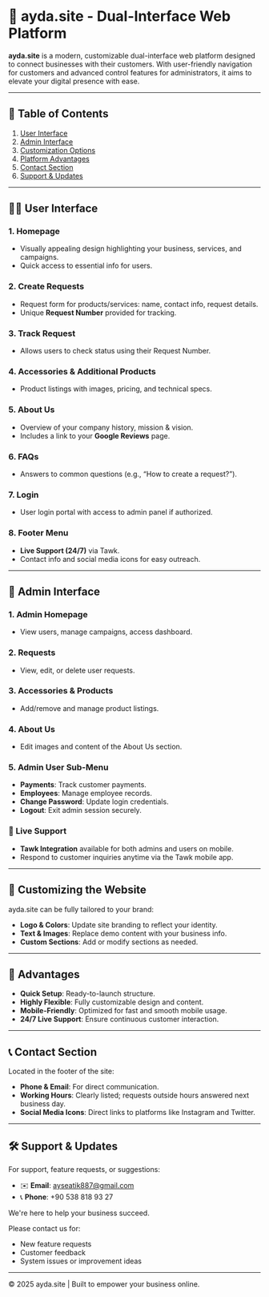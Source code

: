 # 📘 ayda.site - Dual-Interface Web Platform

**ayda.site** is a modern, customizable dual-interface web platform designed to connect businesses with their customers. With user-friendly navigation for customers and advanced control features for administrators, it aims to elevate your digital presence with ease.

---

## 📂 Table of Contents

1. [User Interface](#user-interface)
2. [Admin Interface](#admin-interface)
3. [Customization Options](#customizing-the-website)
4. [Platform Advantages](#advantages)
5. [Contact Section](#contact-section)
6. [Support & Updates](#support--updates)

---

## 🧑‍💻 User Interface

### 1. Homepage
- Visually appealing design highlighting your business, services, and campaigns.
- Quick access to essential info for users.

### 2. Create Requests
- Request form for products/services: name, contact info, request details.
- Unique **Request Number** provided for tracking.

### 3. Track Request
- Allows users to check status using their Request Number.

### 4. Accessories & Additional Products
- Product listings with images, pricing, and technical specs.

### 5. About Us
- Overview of your company history, mission & vision.
- Includes a link to your **Google Reviews** page.

### 6. FAQs
- Answers to common questions (e.g., “How to create a request?”).

### 7. Login
- User login portal with access to admin panel if authorized.

### 8. Footer Menu
- **Live Support (24/7)** via Tawk.
- Contact info and social media icons for easy outreach.

---

## 🔐 Admin Interface

### 1. Admin Homepage
- View users, manage campaigns, access dashboard.

### 2. Requests
- View, edit, or delete user requests.

### 3. Accessories & Products
- Add/remove and manage product listings.

### 4. About Us
- Edit images and content of the About Us section.

### 5. Admin User Sub-Menu
- **Payments**: Track customer payments.
- **Employees**: Manage employee records.
- **Change Password**: Update login credentials.
- **Logout**: Exit admin session securely.

### 📱 Live Support
- **Tawk Integration** available for both admins and users on mobile.
- Respond to customer inquiries anytime via the Tawk mobile app.

---

## 🎨 Customizing the Website

ayda.site can be fully tailored to your brand:

- **Logo & Colors**: Update site branding to reflect your identity.
- **Text & Images**: Replace demo content with your business info.
- **Custom Sections**: Add or modify sections as needed.

---

## 🚀 Advantages

- **Quick Setup**: Ready-to-launch structure.
- **Highly Flexible**: Fully customizable design and content.
- **Mobile-Friendly**: Optimized for fast and smooth mobile usage.
- **24/7 Live Support**: Ensure continuous customer interaction.

---

## 📞 Contact Section

Located in the footer of the site:

- **Phone & Email**: For direct communication.
- **Working Hours**: Clearly listed; requests outside hours answered next business day.
- **Social Media Icons**: Direct links to platforms like Instagram and Twitter.

---

## 🛠️ Support & Updates

For support, feature requests, or suggestions:

- ✉️ **Email**: [ayseatik887@gmail.com](mailto:ayseatik887@gmail.com)  
- 📞 **Phone**: +90 538 818 93 27

We're here to help your business succeed.

Please contact us for:
- New feature requests
- Customer feedback
- System issues or improvement ideas

---

© 2025 ayda.site | Built to empower your business online.

